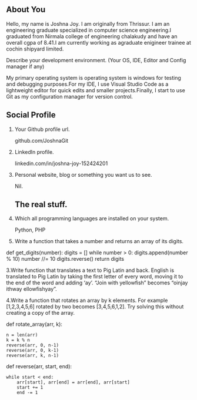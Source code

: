 ## About You
Hello, my name is Joshna Joy. I am originally from Thrissur. I am an engineering graduate specialized in computer science engineering.I graduated from Nirmala college of engineering chalakudy and have an overall cgpa of 8.41.I am currently working as agraduate enigineer trainee at cochin shipyard limited.

Describe your development environment. (Your OS, IDE, Editor and Config manager if any)

My primary operating system is operating system is windows for testing and debugging purposes.For my IDE,  I use Visual Studio Code as a lightweight editor for quick edits and smaller projects.Finally, I start to use Git as my configuration manager for version control. 


## Social Profile
1. Your Github profile url.

    github.com/JoshnaGit

 2. LinkedIn profile.

    linkedin.com/in/joshna-joy-152424201

 3. Personal website, blog or something you want us to see.

    Nil.

    ## The real stuff.
 1. Which all programming languages are installed on your system.

    Python, PHP

2. Write a function that takes a number and returns an array of its digits.

def get_digits(number):
    digits = []
    while number > 0:
        digits.append(number % 10)
        number //= 10
    digits.reverse()
    return digits

3.Write function that translates a text to Pig Latin and back. English is translated to Pig Latin by taking the first letter of every word, moving it to the end of the word and adding ‘ay’. “Join with yellowfish” becomes “oinjay ithway ellowfishyay”.
  




 4.Write a function that rotates an array by k elements. For example [1,2,3,4,5,6] rotated by two becomes [3,4,5,6,1,2]. Try solving this without creating a copy of the array.

def rotate_array(arr, k):
    
    n = len(arr)
    k = k % n  
    reverse(arr, 0, n-1)
    reverse(arr, 0, k-1)
    reverse(arr, k, n-1)

def reverse(arr, start, end):
    
    while start < end:
        arr[start], arr[end] = arr[end], arr[start]
        start += 1
        end -= 1
